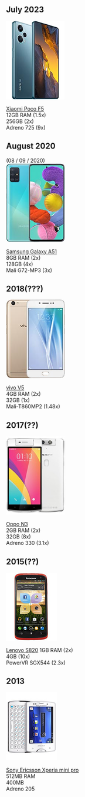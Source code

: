 ## July 2023  

![](images/Pasted%20image%2020230608193324.png)

[Xiaomi Poco F5](https://www.gsmarena.com/xiaomi_poco_f5-12258.php)  
12GB RAM (1.5x)  
256GB (2x)  
Adreno 725 (9x)  

## August 2020  

(08 / 09 / 2020)  
![](images/Pasted%20image%2020230608193547.png)

[Samsung Galaxy A51](https://www.gsmarena.com/samsung_galaxy_a51-9963.php)  
8GB RAM (2x)  
128GB (4x)  
Mali G72-MP3 (3x)  

## 2018(???)  

![](images/Pasted%20image%2020230608193622.png)

[vivo V5](https://www.gsmarena.com/vivo_v5-8430.php)  
4GB RAM (2x)  
32GB (1x)  
Mali-T860MP2 (1.48x)  

## 2017(??)  

![](images/Pasted%20image%2020230608193659.png)

[Oppo N3](https://www.gsmarena.com/oppo_n3-6752.php)  
2GB RAM (2x)  
32GB (8x)  
Adreno 330 (3.1x)  

## 2015(??)

![](images/Pasted%20image%2020230608193646.png)

[Lenovo S820](https://www.gsmarena.com/lenovo_s820-5486.php)
1GB RAM (2x)  
4GB (10x)  
PowerVR SGX544 (2.3x)  

## 2013

![](images/Pasted%20image%2020230608193735.png)

[Sony Ericsson Xperia mini pro](https://www.gsmarena.com/sony_ericsson_xperia_mini_pro-3713.php)  
512MB RAM  
400MB  
Adreno 205  
